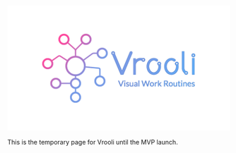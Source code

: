 ![Vrooli Logo with motto](assets/private/readme-display.png)

This is the temporary page for Vrooli until the MVP launch.